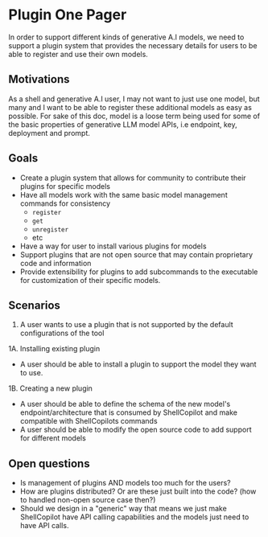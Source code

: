 # Plugin One Pager

In order to support different kinds of generative A.I models, we need to support a plugin system
that provides the necessary details for users to be able to register and use their own models.

## Motivations

As a shell and generative A.I user, I may not want to just use one model, but many and I want to be
able to register these additional models as easy as possible. For sake of this doc, model is a loose
term being used for some of the basic properties of generative LLM model APIs, i.e endpoint, key,
deployment and prompt.

## Goals

- Create a plugin system that allows for community to contribute their plugins for specific models
- Have all models work with the same basic model management commands for consistency
    - `register`
    - `get`
    - `unregister`
    - etc
- Have a way for user to install various plugins for models
- Support plugins that are not open source that may contain proprietary code and information
- Provide extensibility for plugins to add subcommands to the executable for customization of their specific models.

## Scenarios

1. A user wants to use a plugin that is not supported by the default configurations of the tool

1A. Installing existing plugin

- A user should be able to install a plugin to support the model they want to use. 

1B. Creating a new plugin

- A user should be able to define the schema of the new model's endpoint/architecture that is
  consumed by ShellCopilot and make compatible with ShellCopilots commands
- A user should be able to modify the open source code to add support for different models

## Open questions

- Is management of plugins AND models too much for the users?
- How are plugins distributed? Or are these just built into the code? (how to handled non-open source case then?)
- Should we design in a "generic" way that means we just make ShellCopilot have API calling capabilities and the models just need to have API calls.



